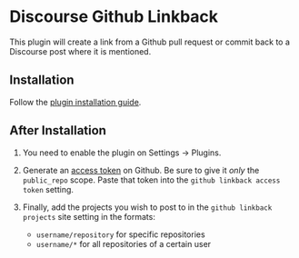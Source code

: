 # Discourse Github Linkback

This plugin will create a link from a Github pull request or commit
back to a Discourse post where it is mentioned.


## Installation

Follow the [plugin installation guide](https://meta.discourse.org/t/install-a-plugin/19157?u=eviltrout).

## After Installation

1. You need to enable the plugin on Settings -> Plugins.

2. Generate an [access token](https://github.com/settings/tokens) on Github.
Be sure to give it <em>only</em> the `public_repo` scope. Paste that token into the
`github linkback access token` setting.

3. Finally, add the projects you wish to post to in the `github linkback projects` site setting in the formats: 
    - `username/repository` for specific repositories 
    - `username/*` for all repositories of a certain user
